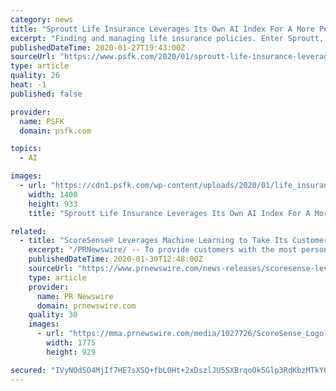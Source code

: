 ```yaml
---
category: news
title: "Sproutt Life Insurance Leverages Its Own AI Index For A More Personalized Customer Experience"
excerpt: "Finding and managing life insurance policies. Enter Sproutt, a startup striving to reimagine live insurance by leveraging its own AI-guided index and analytics-driven approach. The next-gen life insurance company work by rewarding clients for their quality of living, which it establishes using its Guided Artificial Intelligence Assessment (GAIA)."
publishedDateTime: 2020-01-27T19:43:00Z
sourceUrl: "https://www.psfk.com/2020/01/sproutt-life-insurance-leverages-its-own-ai-index-for-a-more-personalized-customer-experience.html"
type: article
quality: 26
heat: -1
published: false

provider:
  name: PSFK
  domain: psfk.com

topics:
  - AI

images:
  - url: "https://cdn1.psfk.com/wp-content/uploads/2020/01/life_insurance_psfk.jpg"
    width: 1400
    height: 933
    title: "Sproutt Life Insurance Leverages Its Own AI Index For A More Personalized Customer Experience"

related:
  - title: "ScoreSense® Leverages Machine Learning to Take Its Customer Experience to the Next Level"
    excerpt: "/PRNewswire/ -- To provide customers with the most personalized credit experience possible, One Technologies, LLC has partnered with data management"
    publishedDateTime: 2020-01-30T12:48:00Z
    sourceUrl: "https://www.prnewswire.com/news-releases/scoresense-leverages-machine-learning-to-take-its-customer-experience-to-the-next-level-300995934.html"
    type: article
    provider:
      name: PR Newswire
      domain: prnewswire.com
    quality: 30
    images:
      - url: "https://mma.prnewswire.com/media/1027726/ScoreSense_Logo.jpg?p=facebook"
        width: 1775
        height: 929

secured: "IVyNOdSO4MjIf7HE7sXSQ+fbL0Ht+2xDszlJU5SXBrqoOk5Glp3RdKbzMTkY60VUVaFzj1jBIFHhpQEYj+AcmN3F4J6hoM1fswz2PFhV6AYCv8yhZrCDEBjnYW2Wyzy47bzELI3i0+p9Wfv8zSrTrs6vVXXHwEQ1SO1vOjj9l/ktKMfQy4pG427pLdsdVlrSt3iA4hJzyONVFNL914ZKLFNdUlayFMeWwtGG3p4O+itAgSMb5k8RxVZgdEiFX0nT6UygnUxR7co5VQBD/Ev7Vfy5SxsuuW5j9paz3DSXbx+bTkYFm6s892pG5GcY7TmGLli6VMauQJDHbqlad8pviFxfaeDLlmsh2di95zJcY3rZvtMiHONTErdBezaEgX496vuE+Kq2B8Lkxr6GnbP6j3FSe7suR6QVQEtqQkCSjtSFuG1QaVBJ7REU+vKDl1KyuakJTt6XKPAHp6wVCerQDUoIX7xrQzd6xlz9LWGfnRE=;fREUloWWCg+OEpo7hRF+Ww=="
---
```


